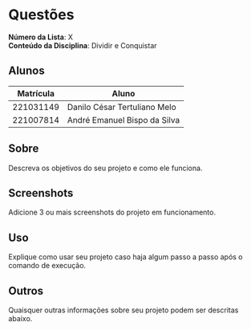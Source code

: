 # Questões

**Número da Lista**: X<br>
**Conteúdo da Disciplina**: Dividir e Conquistar

## Alunos
|Matrícula | Aluno |
| -- | -- |
| 221031149  |  Danilo César Tertuliano Melo |
| 221007814  |  André Emanuel Bispo da Silva |

## Sobre 
Descreva os objetivos do seu projeto e como ele funciona. 

## Screenshots
Adicione 3 ou mais screenshots do projeto em funcionamento.

## Uso 
Explique como usar seu projeto caso haja algum passo a passo após o comando de execução.

## Outros 
Quaisquer outras informações sobre seu projeto podem ser descritas abaixo.




